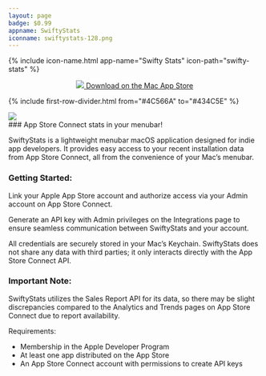 ```yaml
---
layout: page
badge: $0.99
appname: SwiftyStats
iconname: swiftystats-128.png
---
```


<div class="row first-row">

{% include icon-name.html app-name="Swifty Stats" icon-path="swifty-stats" %}

<p align="center">
  <a class="appstore-badge" href="https://apps.apple.com/us/app/pullbarpro/id6482977831?mt=12&amp;itsct=apps_box_badge&amp;itscg=30200">
    <img class="appstore-badge__icon" src="{{ site.url | append: site.baseurl}}/assets/img/badges/apple.svg">
    <span class="appstore-badge__text">Download on the</span>
    <span class="appstore-badge__storename">Mac App Store</span>
  </a>
</p>
</div>

{% include first-row-divider.html from="#4C566A" to="#434C5E" %}


<div class="row second-row">
  <div class="col m8 offset-m2">
  <div class="col m6">
  <img class="rounded-corners" src="{{ site.url | append: site.baseurl}}/assets/img/screenshots/swifty-stats/swifty-stats-4.png">
  </div>
### App Store Connect stats in your menubar!

SwiftyStats is a lightweight menubar macOS application designed for indie app developers. It provides easy access to your recent installation data from App Store Connect, all from the convenience of your Mac’s menubar.


### Getting Started:

Link your Apple App Store account and authorize access via your Admin account on App Store Connect.

Generate an API key with Admin privileges on the Integrations page to ensure seamless communication between SwiftyStats and your account.

All credentials are securely stored in your Mac’s Keychain. SwiftyStats does not share any data with third parties; it only interacts directly with the App Store Connect API.


### Important Note:

SwiftyStats utilizes the Sales Report API for its data, so there may be slight discrepancies compared to the Analytics and Trends pages on App Store Connect due to report availability.


Requirements:

- Membership in the Apple Developer Program
- At least one app distributed on the App Store
- An App Store Connect account with permissions to create API keys

</div>
</div>
